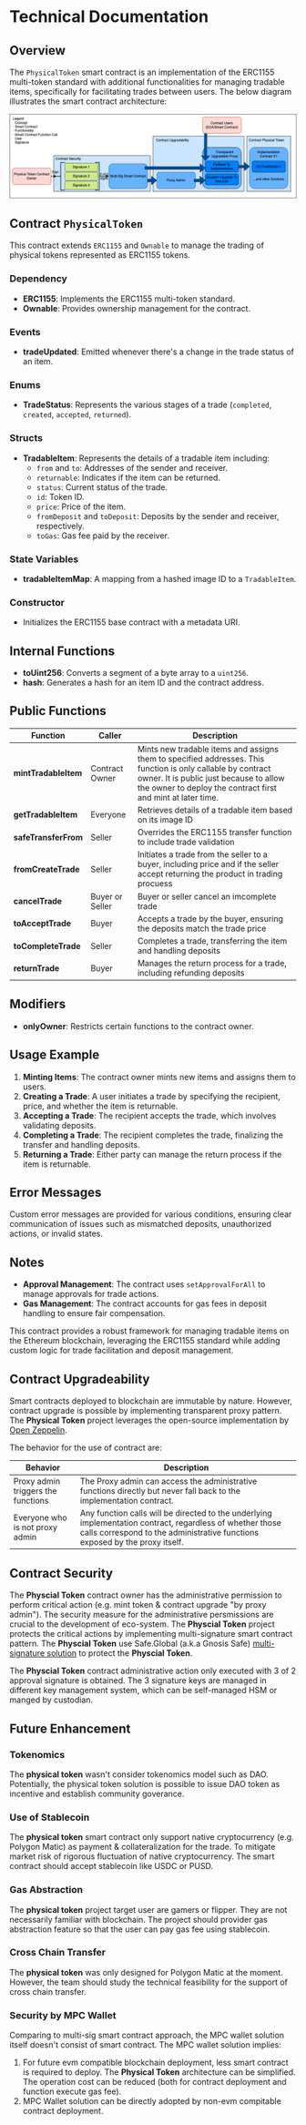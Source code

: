 # Technical Documentation

## Overview
The `PhysicalToken` smart contract is an implementation of the ERC1155 multi-token standard with additional functionalities for managing tradable items, specifically for facilitating trades between users. The below diagram illustrates the smart contract architecture:

![Smart Contract Architecture](https://github.com/EvanLee2048/PhysicalToken/blob/master/img/Smart%20Contract%20Architecture.png?raw=true)

## Contract `PhysicalToken`

This contract extends `ERC1155` and `Ownable` to manage the trading of physical tokens represented as ERC1155 tokens.

### Dependency

- **ERC1155**: Implements the ERC1155 multi-token standard.
- **Ownable**: Provides ownership management for the contract.

### Events

- **tradeUpdated**: Emitted whenever there's a change in the trade status of an item.

### Enums

- **TradeStatus**: Represents the various stages of a trade (`completed`, `created`, `accepted`, `returned`).

### Structs

- **TradableItem**: Represents the details of a tradable item including:
  - `from` and `to`: Addresses of the sender and receiver.
  - `returnable`: Indicates if the item can be returned.
  - `status`: Current status of the trade.
  - `id`: Token ID.
  - `price`: Price of the item.
  - `fromDeposit` and `toDeposit`: Deposits by the sender and receiver, respectively.
  - `toGas`: Gas fee paid by the receiver.

### State Variables

- **tradableItemMap**: A mapping from a hashed image ID to a `TradableItem`.

### Constructor

- Initializes the ERC1155 base contract with a metadata URI.

## Internal Functions

- **toUint256**: Converts a segment of a byte array to a `uint256`.
- **hash**: Generates a hash for an item ID and the contract address.

## Public Functions

| Function | Caller | Description |
|----------|----------|----------|
|**mintTradableItem** | Contract Owner|Mints new tradable items and assigns them to specified addresses. This function is only callable by contract owner. It is public just because to allow the owner to deploy the contract first and mint at later time. |
|**getTradableItem**| Everyone | Retrieves details of a tradable item based on its image ID|
|**safeTransferFrom**| Seller | Overrides the ERC1155 transfer function to include trade validation|
|**fromCreateTrade**| Seller |Initiates a trade from the seller to a buyer, including price and if the seller accept returning the product in trading procuess|
|**cancelTrade**| Buyer or Seller | Buyer or seller cancel an imcomplete trade |
|**toAcceptTrade**| Buyer | Accepts a trade by the buyer, ensuring the deposits match the trade price|
|**toCompleteTrade**| Seller |Completes a trade, transferring the item and handling deposits|
|**returnTrade**| Buyer | Manages the return process for a trade, including refunding deposits|

## Modifiers

- **onlyOwner**: Restricts certain functions to the contract owner.

## Usage Example

1. **Minting Items**: The contract owner mints new items and assigns them to users.
2. **Creating a Trade**: A user initiates a trade by specifying the recipient, price, and whether the item is returnable.
3. **Accepting a Trade**: The recipient accepts the trade, which involves validating deposits.
4. **Completing a Trade**: The recipient completes the trade, finalizing the transfer and handling deposits.
5. **Returning a Trade**: Either party can manage the return process if the item is returnable.

## Error Messages

Custom error messages are provided for various conditions, ensuring clear communication of issues such as mismatched deposits, unauthorized actions, or invalid states.

## Notes

- **Approval Management**: The contract uses `setApprovalForAll` to manage approvals for trade actions.
- **Gas Management**: The contract accounts for gas fees in deposit handling to ensure fair compensation.

This contract provides a robust framework for managing tradable items on the Ethereum blockchain, leveraging the ERC1155 standard while adding custom logic for trade facilitation and deposit management.


## Contract Upgradeability

Smart contracts deployed to blockchain are immutable by nature. However, contract upgrade is possible by implementing transparent proxy pattern. The **Physical Token** project leverages the open-source implementation by [Open Zeppelin](https://github.com/OpenZeppelin/openzeppelin-contracts/tree/master).

The behavior for the use of contract are:

| Behavior | Description |
|----------|----------|	
| Proxy admin triggers the functions | The Proxy admin can access the administrative functions directly but never fall back to the implementation contract. |
| Everyone who is not proxy admin | Any function calls will be directed to the underlying implementation contract, regardless of whether those calls correspond to the administrative functions exposed by the proxy itself. |

## Contract Security
The **Physcial Token** contract owner has the administrative permission to perform critical action (e.g. mint token & contract upgrade "by proxy admin"). The security measure for the administrative persmissions are crucial to the development of eco-system. The **Physcial Token** project protects the critical actions by implementing multi-signature smart contract pattern. The **Physcial Token** use Safe.Global (a.k.a Gnosis Safe) [multi-signature solution](https://github.com/safe-global/safe-deployments) to protect the **Physcial Token**.

The **Physcial Token** contract administrative action only executed with 3 of 2 approval signature is obtained. The 3 signature keys are managed in different key management system, which can be self-managed HSM or manged by custodian.

## Future Enhancement

### Tokenomics
The **physical token** wasn't consider tokenomics model such as DAO. Potentially, the physical token solution is possible to issue DAO token as incentive and establish community goverance.

### Use of Stablecoin 
The **physical token** smart contract only support native cryptocurrency (e.g. Polygon Matic) as payment & collateralization for the trade. To mitigate market risk of rigorous fluctuation of native cryptocurrency. The smart contract should accept stablecoin like USDC or PUSD.

### Gas Abstraction
The **physical token** project target user are gamers or flipper. They are not necessarily familiar with blockchain. The project should provider gas abstraction feature so that the user can pay gas fee using stablecoin.

### Cross Chain Transfer
The **physical token** was only designed for Polygon Matic at the moment. However, the team should study the technical feasibility for the support of cross chain transfer.

### Security by MPC Wallet
Comparing to multi-sig smart contract approach, the MPC wallet solution itself doesn't consist of smart contract. The MPC wallet solution implies:
1. For future evm compatible blockchain deployment, less smart contract is required to deploy. The **Physical Token** architecture can be simplified. The  operation cost can be reduced (both for contract deployment and function execute gas fee).
2. MPC Wallet solution can be directly adopted by non-evm compitable contract deployment.
